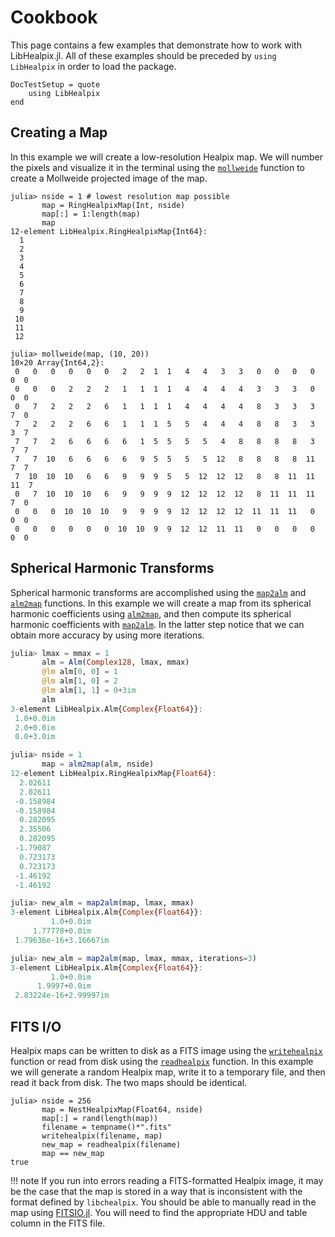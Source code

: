 # Cookbook

This page contains a few examples that demonstrate how to work with LibHealpix.jl.  All of these
examples should be preceded by `using LibHealpix` in order to load the package.

```@meta
DocTestSetup = quote
    using LibHealpix
end
```

## Creating a Map

In this example we will create a low-resolution Healpix map. We will number the pixels and visualize
it in the terminal using the [`mollweide`](@ref) function to create a Mollweide projected image of
the map.

```jldoctest
julia> nside = 1 # lowest resolution map possible
       map = RingHealpixMap(Int, nside)
       map[:] = 1:length(map)
       map
12-element LibHealpix.RingHealpixMap{Int64}:
  1
  2
  3
  4
  5
  6
  7
  8
  9
 10
 11
 12

julia> mollweide(map, (10, 20))
10×20 Array{Int64,2}:
 0   0   0   0   0   0   2   2  1  1   4   4   3   3   0   0   0   0   0  0
 0   0   0   2   2   2   1   1  1  1   4   4   4   4   3   3   3   0   0  0
 0   7   2   2   2   6   1   1  1  1   4   4   4   4   8   3   3   3   7  0
 7   2   2   2   6   6   1   1  1  5   5   4   4   4   8   8   3   3   3  7
 7   7   2   6   6   6   6   1  5  5   5   5   4   8   8   8   8   3   7  7
 7   7  10   6   6   6   6   9  5  5   5   5  12   8   8   8   8  11   7  7
 7  10  10  10   6   6   9   9  9  5   5  12  12  12   8   8  11  11  11  7
 0   7  10  10  10   6   9   9  9  9  12  12  12  12   8  11  11  11   7  0
 0   0   0  10  10  10   9   9  9  9  12  12  12  12  11  11  11   0   0  0
 0   0   0   0   0   0  10  10  9  9  12  12  11  11   0   0   0   0   0  0
```

## Spherical Harmonic Transforms

Spherical harmonic transforms are accomplished using the [`map2alm`](@ref) and [`alm2map`](@ref)
functions. In this example we will create a map from its spherical harmonic coefficients using
[`alm2map`](@ref), and then compute its spherical harmonic coefficients with [`map2alm`](@ref). In
the latter step notice that we can obtain more accuracy by using more iterations.

```julia
julia> lmax = mmax = 1
       alm = Alm(Complex128, lmax, mmax)
       @lm alm[0, 0] = 1
       @lm alm[1, 0] = 2
       @lm alm[1, 1] = 0+3im
       alm
3-element LibHealpix.Alm{Complex{Float64}}:
 1.0+0.0im
 2.0+0.0im
 0.0+3.0im

julia> nside = 1
       map = alm2map(alm, nside)
12-element LibHealpix.RingHealpixMap{Float64}:
  2.02611 
  2.02611 
 -0.158984
 -0.158984
  0.282095
  2.35506 
  0.282095
 -1.79087 
  0.723173
  0.723173
 -1.46192 
 -1.46192 

julia> new_alm = map2alm(map, lmax, mmax)
3-element LibHealpix.Alm{Complex{Float64}}:
         1.0+0.0im    
     1.77778+0.0im    
 1.79636e-16+3.16667im

julia> new_alm = map2alm(map, lmax, mmax, iterations=3)
3-element LibHealpix.Alm{Complex{Float64}}:
         1.0+0.0im    
      1.9997+0.0im    
 2.83224e-16+2.99997im
```

## FITS I/O

Healpix maps can be written to disk as a FITS image using the [`writehealpix`](@ref) function or
read from disk using the [`readhealpix`](@ref) function. In this example we will generate a random
Healpix map, write it to a temporary file, and then read it back from disk. The two maps should be
identical.

```jldoctest
julia> nside = 256
       map = NestHealpixMap(Float64, nside)
       map[:] = rand(length(map))
       filename = tempname()*".fits"
       writehealpix(filename, map)
       new_map = readhealpix(filename)
       map == new_map
true
```

!!! note
    If you run into errors reading a FITS-formatted Healpix image, it may be the case that the map
    is stored in a way that is inconsistent with the format defined by `libchealpix`. You should be
    able to manually read in the map using [FITSIO.jl](https://github.com/JuliaAstro/FITSIO.jl). You
    will need to find the appropriate HDU and table column in the FITS file.

